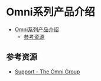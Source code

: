# Omni系列产品介绍

<!--ts-->
* [Omni系列产品介绍](#omni系列产品介绍)
   * [参考资源](#参考资源)

<!-- Created by https://github.com/ekalinin/github-markdown-toc -->
<!-- Added by: kuanhsiaokuo, at: Mon Jul 11 11:29:23 CST 2022 -->

<!--te-->

## 参考资源

- [Support - The Omni Group](https://support.omnigroup.com/manuals/)